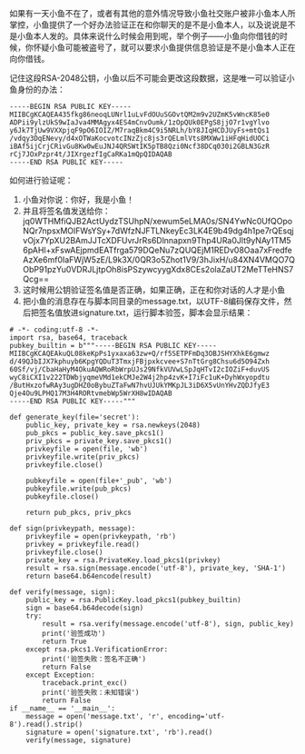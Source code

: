 如果有一天小鱼不在了，或者有其他的意外情况导致小鱼社交账户被非小鱼本人所掌控，小鱼提供了一个好办法验证正在和你聊天的是不是小鱼本人，以及说说是不是小鱼本人发的。具体来说什么时候会用到呢，举个例子——小鱼向你借钱的时候，你怀疑小鱼可能被盗号了，就可以要求小鱼提供信息验证是不是小鱼本人正在向你借钱。

记住这段RSA-2048公钥，小鱼以后不可能会更改这段数据，这是唯一可以验证小鱼身份的办法：
```
-----BEGIN RSA PUBLIC KEY-----
MIIBCgKCAQEA435fkg86neoqLUNrl1uLvFdOUuSGOvtQM2m9v2UZmK5vWncK85e0
ADPii9ylzUkS9wIaJva4MMAgyx4ES4mCnvOumk/1zOpQUk0EPgS8jjO7r1vgYlvo
y6Jk7TjUw9VXXpjqF9pO6IOIZ/M7raqBkm4C9i5NRLh/bY8JIqHCDJUyFs+mtQs1
/vdqy3DqENevy/d4xOTWaKocvotcINzZjc8js3rQELmlVts8MXWw1iHFqHidUOCi
iBAf5ijCrjCRivGu8Kw0wEuJNJ4QRSWtIK5pTB8Qzi0Ncf38DCq030i2GBLN3GzR
rCj7JOxPzpr4t/JIXrgezfIgCaRKa1mQpQIDAQAB
-----END RSA PUBLIC KEY-----
```


如何进行验证呢：
1. 小鱼对你说：你好，我是小鱼！
2. 并且将签名值发送给你：
   jq0WTHMfiQJB2ActUydzTSUhpN/xewum5eLMA0s/SN4YwNc0UfQOpoNQr7npsxMOlFWsYSy+7dWfzNJFTLNkeyEc3LK4E9b49dg4h1pe7rQEsqjvOjx7YpXU2BAmJJTcXDFUvrJrRs6Dlnnapxn9Thp4URa0Jlt9yNAy1TM56pAHl+xFswAEjpmdEATfrga579DQeNu7zQUQEjM1REDv08Oaa7xFredfeAzXe6mf0IaFWjW5zE/L9k3X/0QR3o5Zhot1V9/3hJixH/u84XN4VMQO7QObP91pzYu0VDRJLjtpOh8isPSzywcyygXdx8CEs2olaZaUT2MeTTeHNS7Qcg==
3. 这时候用公钥验证签名值是否正确，如果正确，正在和你对话的人才是小鱼
4. 把小鱼的消息存在与脚本同目录的message.txt，以UTF-8编码保存文件，然后把签名值放进signature.txt，运行脚本验签，脚本会显示结果：
```python3
# -*- coding:utf-8 -*-
import rsa, base64, traceback
pubkey_builtin = b"""-----BEGIN RSA PUBLIC KEY-----
MIIBCgKCAQEAkuQL08keKpPs1yxaxa63zw+Q/rf5SETPFmDq3OBJSHYXhkE6gmwz
d/49QJbIJX7kphuyb6KpgYQDuT3TmxjFBjpxkcvee+S7nTtGrg8Chsu6d5O94Zxh
60Sf/vj/CbaHaHyM4OkuAQWRoRbWrpUJs29NfkVUVwLSpJqHTvI2cIOZiF+duvUS
wyC8iCXI1v222TDWbjyqmeVMd1ekCMJe2W4j2hp4zvK+I7iFc1uK+DyhWxyopdtu
/ButHxzofwRAy3ugDHZ0oBybuZTaFwN7hvUJUkYMKpJL3iD6X5vUnYHvZQDJfyE3
Qje4Ou9LPHQ17M3H4RORtvmebWp5WrXH8wIDAQAB
-----END RSA PUBLIC KEY-----"""

def generate_key(file='secret'):
    public_key, private_key = rsa.newkeys(2048)
    pub_pkcs = public_key.save_pkcs1()
    priv_pkcs = private_key.save_pkcs1()
    privkeyfile = open(file, 'wb')
    privkeyfile.write(priv_pkcs)
    privkeyfile.close()

    pubkeyfile = open(file+'_pub', 'wb')
    pubkeyfile.write(pub_pkcs)
    pubkeyfile.close()

    return pub_pkcs, priv_pkcs

def sign(privkeypath, message):
    privkeyfile = open(privkeypath, 'rb')
    privkey = privkeyfile.read()
    privkeyfile.close()
    private_key = rsa.PrivateKey.load_pkcs1(privkey)
    result = rsa.sign(message.encode('utf-8'), private_key, 'SHA-1')
    return base64.b64encode(result)

def verify(message, sign):
    public_key = rsa.PublicKey.load_pkcs1(pubkey_builtin)
    sign = base64.b64decode(sign)
    try:
        result = rsa.verify(message.encode('utf-8'), sign, public_key)
        print('验签成功')
        return True
    except rsa.pkcs1.VerificationError:
        print('验签失败：签名不正确')
        return False
    except Exception:
        traceback.print_exc()
        print('验签失败：未知错误')
        return False
if __name__ == '__main__':
    message = open('message.txt', 'r', encoding='utf-8').read().strip()
    signature = open('signature.txt', 'rb').read()
    verify(message, signature)
```
